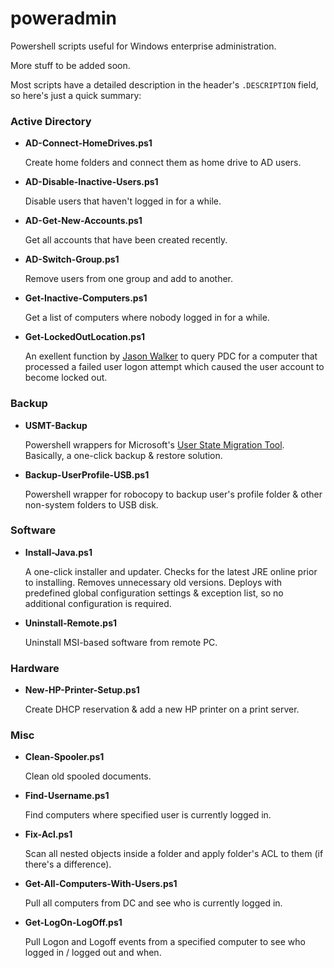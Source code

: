 # poweradmin
Powershell scripts useful for Windows enterprise administration.

More stuff to be added soon.

Most scripts have a detailed description in the header's `.DESCRIPTION` field, so here's just a quick summary:

### Active Directory
* **AD-Connect-HomeDrives.ps1**

  Create home folders and connect them as home drive to AD users.

* **AD-Disable-Inactive-Users.ps1**

  Disable users that haven't logged in for a while.

* **AD-Get-New-Accounts.ps1**

  Get all accounts that have been created recently.

* **AD-Switch-Group.ps1**

  Remove users from one group and add to another.

* **Get-Inactive-Computers.ps1**

  Get a list of computers where nobody logged in for a while.

* **Get-LockedOutLocation.ps1**

  An exellent function by [Jason Walker](https://blogs.technet.microsoft.com/heyscriptingguy/2012/12/27/use-powershell-to-find-the-location-of-a-locked-out-user/) to query PDC for a computer that processed a failed user logon attempt which caused the user account to become locked out.

### Backup
* **USMT-Backup**

  Powershell wrappers for Microsoft's [User State Migration Tool](https://technet.microsoft.com/en-us/library/hh825256.aspx). Basically, a one-click backup & restore solution.

* **Backup-UserProfile-USB.ps1**

  Powershell wrapper for robocopy to backup user's profile folder & other non-system folders to USB disk.

### Software
* **Install-Java.ps1**

  A one-click installer and updater. Checks for the latest JRE online prior to installing. Removes unnecessary old versions. Deploys with predefined global configuration settings & exception list, so no additional configuration is required.

* **Uninstall-Remote.ps1**

  Uninstall MSI-based software from remote PC.

### Hardware
* **New-HP-Printer-Setup.ps1**

  Create DHCP reservation & add a new HP printer on a print server.

### Misc
* **Clean-Spooler.ps1**

  Clean old spooled documents.

* **Find-Username.ps1**

  Find computers where specified user is currently logged in.

* **Fix-Acl.ps1**

  Scan all nested objects inside a folder and apply folder's ACL to them (if there's a difference).

* **Get-All-Computers-With-Users.ps1**

  Pull all computers from DC and see who is currently logged in.


* **Get-LogOn-LogOff.ps1**

  Pull Logon and Logoff events from a specified computer to see who logged in / logged out and when.
